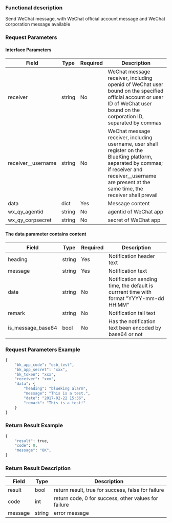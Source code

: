 ### Functional description

Send WeChat message, with WeChat official account message and WeChat corporation message available

### Request Parameters

#### Interface Parameters

| Field               |  Type      | Required   |  Description      |
|--------------------|------------|--------|------------|
| receiver           |  string    | No     | WeChat message receiver, including openid of WeChat user bound on the specified official account or user ID of WeChat user bound on the corporation ID, separated by commas |
| receiver__username |  string    | No     | WeChat message receiver, including username, user shall register on the BlueKing platform, separated by commas; if receiver and receiver__username are present at the same time, the receiver shall prevail |
| data               |  dict      | Yes     | Message content |
| wx_qy_agentid      |  string    | No     | agentid of WeChat app |
| wx_qy_corpsecret   |  string    | No     | secret of WeChat app |

#### The data parameter contains content

| Field               |  Type      | Required   |  Description      |
|--------------------|------------|--------|------------|
| heading            |  string    | Yes     | Notification header text |
| message            |  string    | Yes     | Notification text |
| date               |  string    | No     | Notification sending time, the default is currrent time with format "YYYY-mm-dd HH:MM" |
| remark             |  string    | No     | Notification tail text |
| is_message_base64  |  bool      | No     | Has the notification text been encoded by base64 or not |

### Request Parameters Example

```python
{
    "bk_app_code": "esb_test",
    "bk_app_secret": "xxx",
    "bk_token": "xxx",
    "receiver": "xxx",
    "data": {
        "heading": "blueking alarm",
        "message": "This is a test.",
        "date": "2017-02-22 15:36",
        "remark": "This is a test!"
    }
}
```

### Return Result Example

```python
{
    "result": true,
    "code": 0,
    "message": "OK",
}
```

### Return Result Description

| Field      | Type      | Description      |
|-----------|----------|-----------|
|  result   |    bool    |      return result, true for success, false for failure  |
|  code     |    int     |      return code, 0 for success, other values for failure |
|  message  |    string  |      error message |
